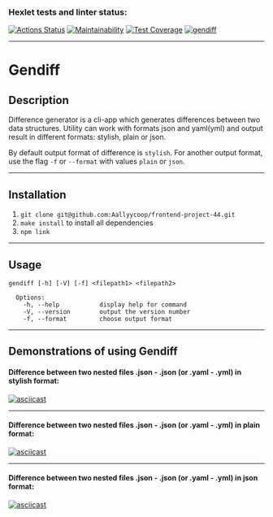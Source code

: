 ### Hexlet tests and linter status:
[![Actions Status](https://github.com/Aallyycoop/Difference-generator/workflows/hexlet-check/badge.svg)](https://github.com/Aallyycoop/Difference-generator/actions)
[![Maintainability](https://api.codeclimate.com/v1/badges/7fd85742f4f2616014bc/maintainability)](https://codeclimate.com/github/Aallyycoop/Difference-generator/maintainability)
[![Test Coverage](https://api.codeclimate.com/v1/badges/7fd85742f4f2616014bc/test_coverage)](https://codeclimate.com/github/Aallyycoop/Difference-generator/test_coverage)
[![gendiff](https://github.com/Aallyycoop/Difference-generator/actions/workflows/gendiff.yml/badge.svg)](https://github.com/Aallyycoop/Difference-generator/actions/workflows/gendiff.yml)

---

# Gendiff

## Description
Difference generator is a cli-app which generates differences between two data structures. Utility can work with formats json and yaml(yml) and output result in different formats: stylish, plain or json.

By default output format of difference is `stylish`. For another output format, use the flag `-f` or `--format` with values `plain` or `json`.

***

## Installation

1. `git clone git@github.com:Aallyycoop/frontend-project-44.git`
2. `make install` to install all dependencies
3. `npm link`

***

## Usage
```
gendiff [-h] [-V] [-f] <filepath1> <filepath2>

  Options:
    -h, --help           display help for command
    -V, --version        output the version number
    -f, --format         choose output format
```
***

## Demonstrations of using Gendiff

#### Difference between two nested files .json - .json (or .yaml - .yml) in stylish format:

[![asciicast](https://asciinema.org/a/6q8o43DAqHFCEWQVqgrx20dYE.svg)](https://asciinema.org/a/6q8o43DAqHFCEWQVqgrx20dYE)

***

#### Difference between two nested files .json - .json (or .yaml - .yml) in plain format:

[![asciicast](https://asciinema.org/a/Q3Di2l3lrTO2H4Ed84SlTABq4.svg)](https://asciinema.org/a/Q3Di2l3lrTO2H4Ed84SlTABq4)

***

#### Difference between two nested files .json - .json (or .yaml - .yml) in json format:

[![asciicast](https://asciinema.org/a/j7aEjTSGjcYkzEt6PixcLgJ9J.svg)](https://asciinema.org/a/j7aEjTSGjcYkzEt6PixcLgJ9J)